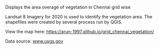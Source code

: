 Displays the area overage of vegetation in Chennai grid wise

Landsat 8 Imagery for 2020 is used to identify the vegetation area. The shapefiles were created by several process run by QGIS. 

View the map here: https://arun-1997.github.io/grid_chennai_vegetation/

Data source: www.usgs.gov


